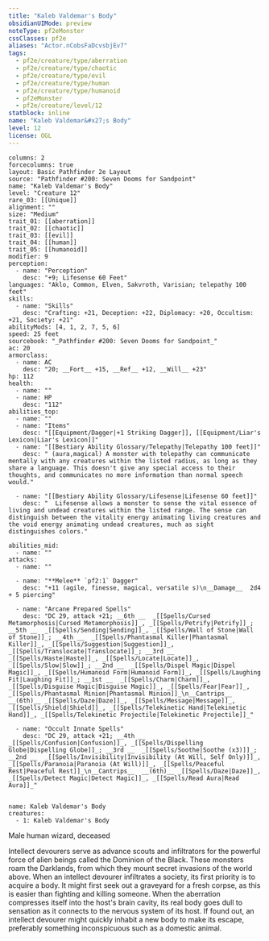 ```yaml
---
title: "Kaleb Valdemar's Body"
obsidianUIMode: preview
noteType: pf2eMonster
cssClasses: pf2e
aliases: "Actor.nCobsFaDcvsbjEv7" 
tags:
  - pf2e/creature/type/aberration
  - pf2e/creature/type/chaotic
  - pf2e/creature/type/evil
  - pf2e/creature/type/human
  - pf2e/creature/type/humanoid
  - pf2eMonster
  - pf2e/creature/level/12
statblock: inline
name: "Kaleb Valdemar&#x27;s Body"
level: 12
license: OGL
---
```


```statblock
columns: 2
forcecolumns: true
layout: Basic Pathfinder 2e Layout
source: "Pathfinder #200: Seven Dooms for Sandpoint"
name: "Kaleb Valdemar's Body"
level: "Creature 12"
rare_03: [[Unique]]
alignment: ""
size: "Medium"
trait_01: [[aberration]]
trait_02: [[chaotic]]
trait_03: [[evil]]
trait_04: [[human]]
trait_05: [[humanoid]]
modifier: 9
perception:
  - name: "Perception"
    desc: "+9; Lifesense 60 Feet"
languages: "Aklo, Common, Elven, Sakvroth, Varisian; telepathy 100 feet"
skills:
  - name: "Skills"
    desc: "Crafting: +21, Deception: +22, Diplomacy: +20, Occultism: +21, Society: +21"
abilityMods: [4, 1, 2, 7, 5, 6]
speed: 25 feet
sourcebook: "_Pathfinder #200: Seven Dooms for Sandpoint_"
ac: 20
armorclass:
  - name: AC
    desc: "20; __Fort__ +15, __Ref__ +12, __Will__ +23"
hp: 112
health:
  - name: ""
  - name: HP
    desc: "112"
abilities_top:
  - name: ""
  - name: "Items"
    desc: "[[Equipment/Dagger|+1 Striking Dagger]], [[Equipment/Liar's Lexicon|Liar's Lexicon]]"
  - name: "[[Bestiary Ability Glossary/Telepathy|Telepathy 100 feet]]"
    desc: " (aura,magical) A monster with telepathy can communicate mentally with any creatures within the listed radius, as long as they share a language. This doesn't give any special access to their thoughts, and communicates no more information than normal speech would."

  - name: "[[Bestiary Ability Glossary/Lifesense|Lifesense 60 feet]]"
    desc: "  Lifesense allows a monster to sense the vital essence of living and undead creatures within the listed range. The sense can distinguish between the vitality energy animating living creatures and the void energy animating undead creatures, much as sight distinguishes colors."

abilities_mid:
  - name: ""
attacks:
  - name: ""

  - name: "**Melee** `pf2:1` Dagger"
    desc: "+11 (agile, finesse, magical, versatile s)\n__Damage__  2d4 + 5 piercing"

  - name: "Arcane Prepared Spells"
    desc: "DC 29, attack +21; __6th __  _[[Spells/Cursed Metamorphosis|Cursed Metamorphosis]]_, _[[Spells/Petrify|Petrify]]_; __5th __  _[[Spells/Sending|Sending]]_, _[[Spells/Wall of Stone|Wall of Stone]]_; __4th __  _[[Spells/Phantasmal Killer|Phantasmal Killer]]_, _[[Spells/Suggestion|Suggestion]]_, _[[Spells/Translocate|Translocate]]_; __3rd __  _[[Spells/Haste|Haste]]_, _[[Spells/Locate|Locate]]_, _[[Spells/Slow|Slow]]_; __2nd __  _[[Spells/Dispel Magic|Dispel Magic]]_, _[[Spells/Humanoid Form|Humanoid Form]]_, _[[Spells/Laughing Fit|Laughing Fit]]_; __1st __  _[[Spells/Charm|Charm]]_, _[[Spells/Disguise Magic|Disguise Magic]]_, _[[Spells/Fear|Fear]]_, _[[Spells/Phantasmal Minion|Phantasmal Minion]]_\n__Cantrips__  __(6th)__ _[[Spells/Daze|Daze]]_, _[[Spells/Message|Message]]_, _[[Spells/Shield|Shield]]_, _[[Spells/Telekinetic Hand|Telekinetic Hand]]_, _[[Spells/Telekinetic Projectile|Telekinetic Projectile]]_"

  - name: "Occult Innate Spells"
    desc: "DC 29, attack +21; __4th __  _[[Spells/Confusion|Confusion]]_, _[[Spells/Dispelling Globe|Dispelling Globe]]_; __3rd __  _[[Spells/Soothe|Soothe (x3)]]_; __2nd __  _[[Spells/Invisibility|Invisibility (At Will, Self Only)]]_, _[[Spells/Paranoia|Paranoia (At Will)]]_, _[[Spells/Peaceful Rest|Peaceful Rest]]_\n__Cantrips__  __(6th)__ _[[Spells/Daze|Daze]]_, _[[Spells/Detect Magic|Detect Magic]]_, _[[Spells/Read Aura|Read Aura]]_"
 
```

```encounter-table
name: Kaleb Valdemar's Body
creatures:
  - 1: Kaleb Valdemar's Body
```


Male human wizard, deceased

Intellect devourers serve as advance scouts and infiltrators for the powerful force of alien beings called the Dominion of the Black. These monsters roam the Darklands, from which they mount secret invasions of the world above. When an intellect devourer infiltrates a society, its first priority is to acquire a body. It might first seek out a graveyard for a fresh corpse, as this is easier than fighting and killing someone. When the aberration compresses itself into the host's brain cavity, its real body goes dull to sensation as it connects to the nervous system of its host. If found out, an intellect devourer might quickly inhabit a new body to make its escape, preferably something inconspicuous such as a domestic animal.
